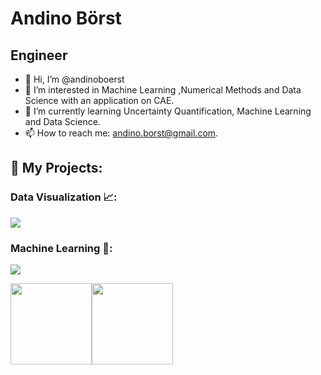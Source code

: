 # Andino Börst
## Engineer

- 👋 Hi, I’m @andinoboerst
- 👀 I’m interested in Machine Learning ,Numerical Methods and Data Science with an application on CAE.
- 🌱 I’m currently learning Uncertainty Quantification, Machine Learning and Data Science.
- 📫 How to reach me: andino.borst@gmail.com.


## :rocket: My Projects:

### Data Visualization 📈:

[![](https://img.shields.io/badge/-🦠%20Covid%20vs%20Temperature-000)](https://github.com/andinoboerst/Covid-19-vs.-Temperature)

### Machine Learning 🗿:

[![](https://img.shields.io/badge/-🏡%20Blight%20Tickets%20Classification-000)](https://github.com/andinoboerst/Blight-Tickets-Detroit)


<a href="https://sites.google.com/view/andino-boerst/home"><img height="130px" src="https://github-readme-stats.vercel.app/api?username=andinoboerst&hide_title=true&hide_border=true&show_icons=true&include_all_commits=true&count_private=true&line_height=21&text_color=000&icon_color=000&bg_color=0,ea6161,ffc64d,fffc4d,52fa5a&theme=graywhite" /><!-- wi*quL3fcV --><img height="130px" src="https://github-readme-stats.vercel.app/api/top-langs/?username=andinoboerst&hide=html&hide_title=true&hide_border=true&layout=compact&langs_count=6&exclude_repo=comp426,Redventures-Movie-Quotes&text_color=000&icon_color=fff&bg_color=0,52fa5a,4dfcff,c64dff&theme=graywhite" /></a>
